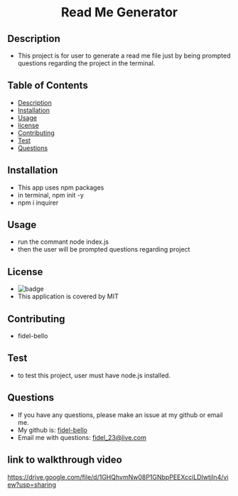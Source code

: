 
   <h1 align="center">Read Me Generator</h1>

   ## Description
   * This project is for user to generate a read me file just by being prompted questions regarding the project in the terminal.

   ## Table of Contents
   * [Description](#Description)
   * [Installation](#Installation)
   * [Usage](#Usage)
   * [license](#License)
   * [Contributing](#Contributing)
   * [Test](#Test)
   * [Questions](#Questions)
   
 

   ## Installation
   * This app uses npm packages 
   * in terminal, npm init -y
   * npm i inquirer

   ## Usage 
   *  run the commant node index.js
   * then the user will be prompted questions regarding project
  
   ## License
   * ![badge](https://img.shields.io/badge/license-MIT-blue)
   * This application is covered by MIT

   ## Contributing
   * fidel-bello

   ## Test
   * to test this project, user must have node.js installed.

   ## Questions
   * If you have any questions, please make an issue at my github or email me.
   * My github is: [fidel-bello](https://github.com/fidel-bello)
   * Email me with questions: fidel_23@live.com

 ## link to walkthrough video
 https://drive.google.com/file/d/1GHQhvmNw08P1GNbpPEEXcciLDIwtjIn4/view?usp=sharing
  